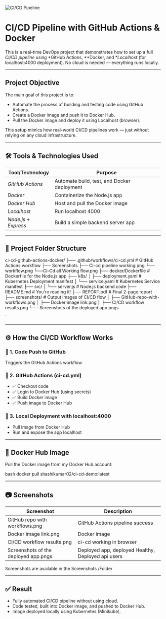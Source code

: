 ![CI/CD Pipeline](https://github.com/shashimpally/ci-cd-github-actions-docker/actions/workflows/ci-cd.yml/badge.svg)


#  CI/CD Pipeline with GitHub Actions & Docker

This is a real-time DevOps project that demonstrates how to set up a full *CI/CD pipeline* using *GitHub Actions, **Docker, and **Localhost* (for localhost:4000 deployment). No cloud is needed — everything runs locally.

---

##  Project Objective

The main goal of this project is to:

- Automate the process of building and testing code using GitHub Actions.
- Create a Docker image and push it to Docker Hub.
- Pull the Docker image and deploy it using Localhost (browser).

This setup mimics how real-world CI/CD pipelines work — just without relying on any cloud infrastructure.

---

## 🛠 Tools & Technologies Used

| Tool/Technology    | Purpose                                           |
|--------------------|--------------------------------------------------|
| *GitHub Actions* | Automate build, test, and Docker deployment      |
| *Docker*         | Containerize the Node.js app                     |
| *Docker Hub*     | Host and pull the Docker image                   |
| *Localhost*       | Run localhost 4000                              |
| *Node.js + Express* | Build a simple backend server app              |

---

## 📁 Project Folder Structure



ci-cd-github-actions-docker/
├── .github/workflows/ci-cd.yml   # GitHub Actions workflow
├── Screenshots
         ├──  Ci-cd pipeline working.png
         └── workflow.png
         └──Ci-Cd all Working flow.png
├── docker/Dockerfile             # Dockerfile for the Node.js app
├── k8s/
│   ├── deployment.yaml           # Kubernetes Deployment manifest
│   └── service.yaml              # Kubernetes Service manifest
├── src/
│   └── server.js                 # Node.js backend code
├── README.md                     # You're reading it!
├── REPORT.pdf                    # Final 2-page report
├── screenshots/                  # Output images of CI/CD flow
│   ├── GitHub-repo-with-workflows.png
│   ├── Docker image link.png
│   ├── CI/CD workflow results.png 
    └── Screenshots of the deployed app.pngs

`

---

## ⚙ How the CI/CD Workflow Works

### 🔹 1. Code Push to GitHub
Triggers the GitHub Actions workflow.

### 🔹 2. GitHub Actions (ci-cd.yml)
- ✅ Checkout code
- ✅ Login to Docker Hub (using secrets)
- ✅ Build Docker image
- ✅ Push image to Docker Hub

### 🔹 3. Local Deployment with localhost:4000
- Pull image from Docker Hub
- Run and expose the app localhost

---

## 🐳 Docker Hub Image

Pull the Docker image from my Docker Hub account:

bash
docker pull shashikumar02/ci-cd-demo:latest


---

## 📷 Screenshots

| Screenshot             | Description                     |
| ---------------------- | ------------------------------- |
| GitHub repo with workflows.png | GitHub Actions pipeline success |
| Docker image link.png | Docker image |
| CI/CD workflow results.png   | ci-cd working in browser|
| Screenshots of the deployed app.pngs  | Deployed app, deployed Healthy, Deployed api users |

Screenshots are available in the Screenshots /Folder

---

## ✅ Result

* Fully automated CI/CD pipeline without using cloud.
* Code tested, built into Docker image, and pushed to Docker Hub.
* Image deployed locally using Kubernetes (Minikube).

